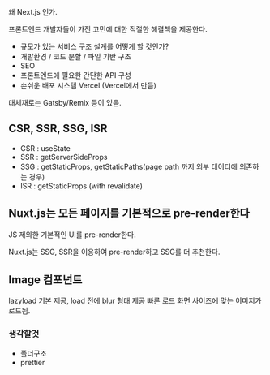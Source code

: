 왜 Next.js 인가.

프론트엔드 개발자들이 가진 고민에 대한 적절한 해결책을 제공한다.
- 규모가 있는 서비스 구조 설계를 어떻게 할 것인가?
- 개발환경 / 코드 분할 / 파일 기반 구조
- SEO
- 프론트엔드에 필요한 간단한 API 구성
- 손쉬운 배포 시스템 Vercel (Vercel에서 만듬)

대체재로는 Gatsby/Remix 등이 있음.



## CSR, SSR, SSG, ISR
- CSR : useState
- SSR : getServerSideProps
- SSG : getStaticProps, getStaticPaths(page path 까지 외부 데이터에 의존하는 경우)
- ISR : getStaticProps (with revalidate)

## Nuxt.js는 모든 페이지를 기본적으로 pre-render한다
JS 제외한 기본적인 UI를 pre-render한다.

Nuxt.js는 SSG, SSR을 이용하여 pre-render하고 SSG를 더 추천한다.

## Image 컴포넌트
lazyload 기본 제공,
load 전에 blur 형태 제공
빠른 로드
화면 사이즈에 맞는 이미지가 로드됨.


### 생각할것
- 폴더구조
- prettier
